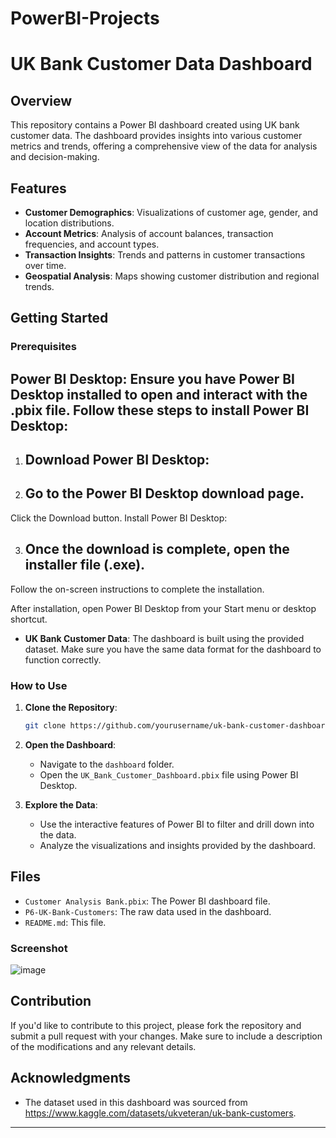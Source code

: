 # PowerBI-Projects

# UK Bank Customer Data Dashboard

## Overview

This repository contains a Power BI dashboard created using UK bank customer data. The dashboard provides insights into various customer metrics and trends, offering a comprehensive view of the data for analysis and decision-making.

## Features

- **Customer Demographics**: Visualizations of customer age, gender, and location distributions.
- **Account Metrics**: Analysis of account balances, transaction frequencies, and account types.
- **Transaction Insights**: Trends and patterns in customer transactions over time.
- **Geospatial Analysis**: Maps showing customer distribution and regional trends.

## Getting Started

### Prerequisites

## Power BI Desktop: Ensure you have Power BI Desktop installed to open and interact with the .pbix file. Follow these steps to install Power BI Desktop:

1. ## Download Power BI Desktop:

2. ## Go to the Power BI Desktop download page.
Click the Download button.
Install Power BI Desktop:

3. ## Once the download is complete, open the installer file (.exe).
Follow the on-screen instructions to complete the installation.

After installation, open Power BI Desktop from your Start menu or desktop shortcut.
- **UK Bank Customer Data**: The dashboard is built using the provided dataset. Make sure you have the same data format for the dashboard to function correctly.

### How to Use

1. **Clone the Repository**: 
   ```bash
   git clone https://github.com/yourusername/uk-bank-customer-dashboard.git
   ```

2. **Open the Dashboard**: 
   - Navigate to the `dashboard` folder.
   - Open the `UK_Bank_Customer_Dashboard.pbix` file using Power BI Desktop.

3. **Explore the Data**: 
   - Use the interactive features of Power BI to filter and drill down into the data.
   - Analyze the visualizations and insights provided by the dashboard.

## Files

- `Customer Analysis Bank.pbix`: The Power BI dashboard file.
- `P6-UK-Bank-Customers`: The raw data used in the dashboard.
- `README.md`: This file.

### Screenshot
![image](https://github.com/user-attachments/assets/9a729b7e-3694-4f86-98cf-8fec55d23957)

## Contribution

If you'd like to contribute to this project, please fork the repository and submit a pull request with your changes. Make sure to include a description of the modifications and any relevant details.

## Acknowledgments

- The dataset used in this dashboard was sourced from https://www.kaggle.com/datasets/ukveteran/uk-bank-customers.

---
